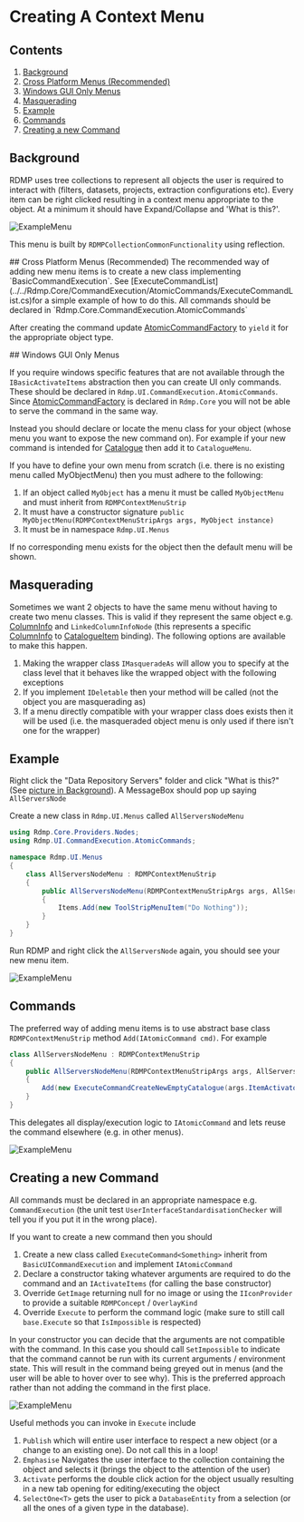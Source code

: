 # Creating A Context Menu

## Contents
1. [Background](#background)
2. [Cross Platform Menus (Recommended)](#cross-platform)
2. [Windows GUI Only Menus](#windows-only)
2. [Masquerading](#masquerading)
5. [Example](#example)
6. [Commands](#commands)
7. [Creating a new Command](#creating-a-new-command)

## Background
RDMP uses tree collections to represent all objects the user is required to interact with (filters, datasets, projects, extraction configurations etc).  Every item can be right clicked resulting in a context menu appropriate to the object.  At a minimum it should have Expand/Collapse and 'What is this?'.

![ExampleMenu](Images/CreatingANewRightClickMenu/ExampleMenu.png) 

This menu is built by `RDMPCollectionCommonFunctionality` using reflection.

<a name="cross-platform"/>
## Cross Platform Menus (Recommended)
The recommended way of adding new menu items is to create a new class implementing `BasicCommandExecution`.  See [ExecuteCommandList](../../Rdmp.Core/CommandExecution/AtomicCommands/ExecuteCommandList.cs)for a simple example of how to do this.  All commands should be declared in `Rdmp.Core.CommandExecution.AtomicCommands`

After creating the command update [AtomicCommandFactory] to `yield` it for the appropriate object type.

<a name="windows-only"/>
## Windows GUI Only Menus

If you require windows specific features that are not available through the
`IBasicActivateItems` abstraction then you can create UI only commands.  These
should be declared in `Rdmp.UI.CommandExecution.AtomicCommands`.  Since [AtomicCommandFactory]
is declared in `Rdmp.Core` you will not be able to serve the command in the same way.

Instead you should declare or locate the menu class for your object (whose menu you want to expose the new command
on).  For example if your new command is intended for [Catalogue] then add it to `CatalogueMenu`.

If you have to define your own menu from scratch (i.e. there is no existing menu called MyObjectMenu) then you must adhere
to the following:

1. If an object called `MyObject` has a menu it must be called `MyObjectMenu` and must inherit from `RDMPContextMenuStrip`
2. It must have a constructor signature `public MyObjectMenu(RDMPContextMenuStripArgs args, MyObject instance)`
3. It must be in namespace `Rdmp.UI.Menus`

If no corresponding menu exists for the object then the default menu will be shown.

## Masquerading
Sometimes we want 2 objects to have the same menu without having to create two menu classes.  This is valid if they represent the same object e.g. [ColumnInfo] and  `LinkedColumnInfoNode` (this represents a specific [ColumnInfo] to [CatalogueItem] binding).  The following options are available to make this happen.

1. Making the wrapper class `IMasqueradeAs` will allow you to specify at the class level that it behaves like the wrapped object with the following exceptions
1. If you implement `IDeletable` then your method will be called (not the object you are masquerading as)
2. If a menu directly compatible with your wrapper class does exists then it will be used (i.e. the masqueraded object menu is only used if there isn't one for the wrapper)
	
## Example
Right click the "Data Repository Servers" folder and click "What is this?" (See [picture in Background](#background)).  A MessageBox should pop up saying `AllServersNode`

Create a new class in `Rdmp.UI.Menus` called `AllServersNodeMenu` 

```csharp
using Rdmp.Core.Providers.Nodes;
using Rdmp.UI.CommandExecution.AtomicCommands;

namespace Rdmp.UI.Menus
{
    class AllServersNodeMenu : RDMPContextMenuStrip
    {
        public AllServersNodeMenu(RDMPContextMenuStripArgs args, AllServersNode o) : base(args, o)
        {
            Items.Add(new ToolStripMenuItem("Do Nothing"));
        }
    }
}
```

Run RDMP and right click the `AllServersNode` again, you should see your new menu item.

![ExampleMenu](Images/CreatingANewRightClickMenu/DoNothingMenuItem.png)

## Commands
The preferred way of adding menu items is to use abstract base class `RDMPContextMenuStrip` method `Add(IAtomicCommand cmd)`.  For example 

<!--- f243e95a6dc94b3486f44b8f0bb0ed7d --->
```csharp
class AllServersNodeMenu : RDMPContextMenuStrip
{
    public AllServersNodeMenu(RDMPContextMenuStripArgs args, AllServersNode o) : base(args, o)
    {
        Add(new ExecuteCommandCreateNewEmptyCatalogue(args.ItemActivator));
    }
}
```
This delegates all display/execution logic to `IAtomicCommand` and lets reuse the command elsewhere (e.g. in other menus).  

![ExampleMenu](Images/CreatingANewRightClickMenu/AddCommand.png)

## Creating a new Command

All commands must be declared in an appropriate namespace e.g. `CommandExecution` (the unit test `UserInterfaceStandardisationChecker` will tell you if you put it in the wrong place).

If you want to create a new command then you should 
1. Create a new class called `ExecuteCommand<Something>` inherit from `BasicUICommandExecution` and implement `IAtomicCommand`
2. Declare a constructor taking whatever arguments are required to do the command and an `IActivateItems` (for calling the base constructor)
3. Override `GetImage` returning null for no image or using the `IIconProvider` to provide a suitable `RDMPConcept` / `OverlayKind`
4. Override `Execute` to perform the command logic (make sure to still call `base.Execute` so that `IsImpossible` is respected)

In your constructor you can decide that the arguments are not compatible with the command.  In this case you should call `SetImpossible` to indicate that the command cannot be run with its current arguments / environment state.  This will result in the command being greyed out in menus (and the user will be able to hover over to see why).  This is the preferred approach rather than not adding the command in the first place.

![ExampleMenu](Images/CreatingANewRightClickMenu/IsImpossible.png)

Useful methods you can invoke in `Execute` include

1. `Publish` which will entire user interface to respect a new object (or a change to an existing one).  Do not call this in a loop!
2. `Emphasise` Navigates the user interface to the collection containing the object and selects it (brings the object to the attention of the user)
4. `Activate` performs the double click action for the object usually resulting in a new tab opening for editing/executing the object
3. `SelectOne<T>` gets the user to pick a `DatabaseEntity` from a selection (or all the ones of a given type in the database).

[ColumnInfo]: ./Glossary.md#ColumnInfo
[CatalogueItem]: ./Glossary.md#CatalogueItem
[Catalogue]: ./Glossary.md#Catalogue
[AtomicCommandFactory]: ../../Rdmp.Core/CommandExecution/AtomicCommandFactory.cs